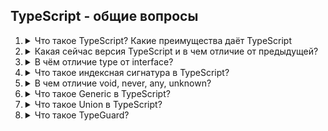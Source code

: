 ## TypeScript - общие вопросы

1. <details>
   <summary>Что такое TypeScript? Какие преимущества даёт TypeScript</summary>

   <b>TypeScript</b> — это язык программирования, разработанный Microsoft как надстройка над JavaScript. Он добавляет статическую типизацию, современные возможности ECMAScript и инструменты для масштабируемой разработки, сохраняя полную совместимость с JavaScript.

   <b>Преимущества TypeScript:</b>
   - Позволяет объявлять типы переменных, параметров функций и возвращаемых значений.
   - Ловит ошибки на этапе компиляции (например, передачу неверного типа данных), а не во время выполнения.
   - Типы служат документацией: код становится понятнее для команды.
   - Рефакторинг проще — IDE подскажет, где что-то сломается после изменений.
   - Интеграция с популярными фреймворками (React, Angular, Vue) через типы (например, @types/react).
   - Компилируется в чистый JavaScript, работающий в любом браузере или на сервере (Node.js).
   - Поддерживает все фичи ES6+/ES2025 (классы, модули, деструктуризация, async/await и др.), даже если целевая среда их не поддерживает (благодаря компиляции).
   - Официальная поддержка от Microsoft, регулярные обновления.

   <b>Минусы TypeScript:</b>
   - Проблемы со сторонними библиотеками. Не все JS-библиотеки имеют качественные типовые определения (@types/...). Иногда приходится писать их самому или использовать any, что снижает надёжность.
   - Типы != гарантия отсутствия ошибок. TypeScript проверяет только типы, но не логику. Например, он не поймает ошибку деления на ноль или неверный алгоритм:
   ```javascript
   function divide(a: number, b: number): number {
    return a / b; // TypeScript не предупредит о возможности b = 0!
   }
   ```
   - Дополнительная сложность: Для работы с TypeScript нужно изучить типизацию и особенности компиляции, что может быть проблемой для начинающих разработчиков или тех, кто уже привык к динамическим языкам, таким как JavaScript.
   </details>

1. <details>
   <summary>Какая сейчас версия TypeScript и в чем отличие от предыдущей?</summary>

   На данный момент актуальная стабильная версия TypeScript — <b>5.5.x</b>

   <b>Различия между TypeScript 4.x и TypeScript 5.x (мажорное обновление, выпущенное в марте 2023 года):</b>
   - TypeScript 5.0 был оптимизирован для скорости компиляции и уменьшения использования памяти.
   - Ускорение компиляции на 5–20% (в зависимости от проекта).
   - Снижение использования памяти (особенно важно для крупных проектов).
   - Более быстрая работа с большими файлами (например, в монолитных приложениях). <i>Пример:</i> В проектах с 100 000+ строк кода время компиляции сократилось с ~10 секунд до ~5–7 секунд.
   </details>

1. <details>
   <summary>В чём отличие type от interface?</summary>

    В TypeScript существуют два способа описания типов: <b>type</b> и <b>interface</b>.

    <b>interface</b> используется для описания структуры объектов и классов, а также для расширения других интерфейсов. Это делает его удобным для работы с объектно-ориентированным подходом.
    <b>type</b> более универсален и может использоваться не только для объектов, но и для других типов данных, таких как примитивы, объединения, пересечения типов и другие.

    Отличия у <b>interface</b>:
    - Используется для описания структуры объектов (классов, функций, индексных сигнатур).
    - Поддерживает расширение (extends) и объединение (декларативное слияние).
    - Может описывать классы (через implements).

    ```javascript
    interface User {
      name: string;
      age: number;
    }

    // Расширение
    interface Admin extends User {
      role: string;
    }

    // Объединение (если объявить дважды — сольются)
    interface User {
      email: string;
    }
    const user: User = { name: "Игорь", age: 30, email: "test@example.com" };
    ```

    Отличие у <b>type</b>:
    - Более гибкий: может описывать любые типы, включая примитивы, юнионы, кортежи, mapped types.
    - Использует оператор = для присваивания.
    - Не поддерживает слияние (повторное объявление вызовет ошибку)Не поддерживает слияние (повторное объявление вызовет ошибку).

    ```javascript
    type ID = string | number; // Юнион
    type Point = [number, number]; // Кортеж
    type User = {
      name: string;
      age: number;
    };

    // Расширение через пересечение (&)
    type Admin = User & { role: string };
    ```
   </details>

1. <details>
   <summary>Что такое индексная сигнатура в TypeScript?</summary>

   <b>Индексная сигнатура в TypeScript</b> — это способ описать динамические свойства объекта, когда заранее неизвестны имена ключей, но известен их тип и тип значений.
   Она позволяет указать, что объект может иметь произвольное количество свойств с определённым типом ключа (обычно string или number) и типом значения.

   Пример:
   ```javascript
    interface StringDictionary {
      [key: string]: number; // Любой ключ типа string, значение — number
    }

    const wordCounts: StringDictionary = {
      apple: 5,
      banana: 10,
      orange: 3,
      // Можно добавлять новые ключи динамически:
      grape: 7,
    };

    wordCounts.apple = "five"; // Ошибка: Type 'string' is not assignable to type 'number'.
   ```
   </details>

1. <details>
   <summary>В чем отличие void, never, any, unknown?</summary>

   <b>void</b> — указывает на отсутствие возвращаемого значения (или undefined в нестрогом режиме).
    Используется для функций, которые ничего не возвращают (или возвращают undefined).

   Пример <b>void</b>:
   ```javascript
    // Функция без return
    function logMessage(message: string): void {
      console.log(message);
      // Неявный return undefined
    }

    // Явный return undefined
    function doNothing(): void {
      return undefined;
    }
   ```

   <b>never</b> — тип, который никогда не наступает. Используется для функций, которые никогда не завершаются (бесконечный цикл, исключение) или для исчерпывающих проверок (например, в конструкции switch).

    Пример <b>never</b>:
    ```javascript
      // 1. Функция всегда бросает ошибку
      function throwError(message: string): never {
        throw new Error(message);
      }

      // 2. Бесконечный цикл
      function infiniteLoop(): never {
        while (true) {}
      }

      // 3. Исчерпывающая проверка типов
      function processValue(value: string | number): void {
        if (typeof value === "string") {
          console.log(value.toUpperCase());
        } else if (typeof value === "number") {
          console.log(value.toFixed(2));
        } else {
          const exhaustiveCheck: never = value; // Ошибка, если добавлен новый тип в union
        }
      }
    ```

    <b>any</b> — позволяет отключить проверку типов. При использовании any TypeScript не будет проверять, какие операции выполняются с этим значением. Это дает полную свободу, но также убирает все преимущества статической типизации, так как компилятор не будет предупреждать о потенциальных ошибках.

    Пример <b>any</b>:
    ```javascript
      let dynamicValue: any = "Hello";
      dynamicValue = 42;          // OK
      dynamicValue = [];          // OK
      dynamicValue.foo();         // OK (ошибка только в runtime!)

      function unsafeParse(json: string): any {
        return JSON.parse(json); // Неизвестная структура
      }
    ```

    <b>unknown</b> — unknown также может содержать значение любого типа, но TypeScript требует, чтобы перед выполнением операций вы проверили или привели тип переменной. Это делает unknown более безопасным типом по сравнению с any, так как позволяет избежать ошибок, связанных с несовместимыми типами.

    Пример <b>unknown</b>:
    ```javascript
      function safeParse(json: string): unknown {
        return JSON.parse(json); // Тип unknown — требует проверки
      }

      const data: unknown = safeParse('{"name": "Игорь"}');

      // Ошибка: Property 'name' does not exist on type 'unknown'.
      // console.log(data.name);

      // ✅ Правильный способ: проверка типа
      if (typeof data === "object" && data && "name" in data) {
        console.log((data as { name: string }).name); // "Игорь"
        // Или лучше:
        const typedData = data as { name: string };
        console.log(typedData.name);
      }
    ```
   </details>

1. <details>
   <summary>Что такое Generic в TypeScript?</summary>

   <b>Generic в TypeScript</b> — это возможность создавать универсальные компоненты и функции, которые могут работать с любыми типами данных, при этом сохраняют типовую безопасность. С помощью Generic можно создать функции, классы и интерфейсы, которые могут работать с разными типами, не теряя при этом строгой типизации.

   <b>Зачем нужны Generic?</b>
   - Гибкость: Generic позволяют создавать универсальные функции и классы, которые могут работать с различными типами данных. Это дает возможность избежать дублирования кода, обеспечивая при этом типовую безопасность.
   - Повторное использование кода: Generic позволяют писать код, который можно многократно использовать для разных типов, улучшая читаемость и уменьшая количество повторений.
   - Типовая безопасность: Использование Generic обеспечивает проверку типов в момент компиляции, что помогает избежать ошибок, связанных с неправильным использованием типов.

   <b>Generic в функциях</b>
   С помощью Generic можно создавать функции, которые принимают параметры разных типов, при этом TypeScript будет отслеживать типы данных.

   Пример:
   ```javascript
    function identity<T>(arg: T): T {
      return arg;
    }

    let output1 = identity<string>("Hello");
    let output2 = identity<number>(100);
   ```
   В этом примере T — это обобщенный тип, который будет автоматически определяться на основе типа переданного аргумента. Функция identity возвращает значение того же типа, что и переданному аргументу.

   <b>Generic с массивами</b>
   Мы можем создавать функции для работы с массивами, где элементы массива могут быть любого типа.

   Пример:
   ```javascript
    function logArray<T>(arr: T[]): void {
      arr.forEach(item => console.log(item));
    }

    logArray([1, 2, 3]);  // number[]
    logArray(["a", "b", "c"]);  // string[]
   ```
   В этом примере функция logArray принимает массив с любыми типами данных и выводит его элементы в консоль.

   <b>Generic в интерфейсах</b>
   Generic могут быть использованы в интерфейсах для создания более гибких и универсальных структур данных.

   Пример:
   ```javascript
    interface Box<T> {
      value: T;
    }

    let box1: Box<string> = { value: "Hello" };
    let box2: Box<number> = { value: 100 };
   ```
   В этом примере <i>Box</i> является универсальным интерфейсом, который может работать с любыми типами, и тип данных будет задаваться при создании экземпляра интерфейса.

   <b>Generic в классах</b>
   Generic также можно использовать в классах для создания универсальных классов.

   Пример:
   ```javascript
    class Box<T> {
      private value: T;

      constructor(value: T) {
        this.value = value;
      }

      getValue(): T {
        return this.value;
      }
    }

    const box1 = new Box<string>("Hello");
    const box2 = new Box<number>(100);

    console.log(box1.getValue());  // "Hello"
    console.log(box2.getValue());  // 100
   ```
   В этом примере класс Box использует Generic для работы с разными типами данных, что позволяет создавать экземпляры с различными типами значений.

   <b>Ограничения Generic</b>
   Можно ограничить типы, которые могут быть использованы в Generic, с помощью ограничений. Например, вы можете указать, что параметр типа должен быть объектом с определенным свойством.

   Пример:
   ```javascript
    function logLength<T extends { length: number }>(arg: T): void {
      console.log(arg.length);
    }

    logLength("Hello");  // 5
    logLength([1, 2, 3]);  // 3
   ```
   Здесь <i>T extends { length: number }</i> указывает, что <i>T</i> должен быть объектом с свойством <i>length</i>, таким образом, функция может работать только с такими типами, как строками или массивами.
   </details>

1. <details>
   <summary>Что такое Union в TypeScript?</summary>

   <b>Union (объединение)</b> в TypeScript позволяет создавать типы, которые могут быть одним из нескольких типов. Это означает, что переменная или параметр функции может иметь несколько возможных типов данных. Union помогает делать код более гибким, обеспечивая возможность работать с несколькими типами данных одновременно.
   Union типы создаются с помощью оператора | (или). Он позволяет указать несколько типов, между которыми можно выбирать.

   Пример:
   ```javascript
   let value: string | number;

   value = "Hello";  // Допустимо
   value = 42;       // Допустимо
   value = true;     // Ошибка, так как тип не является ни string, ни number
   ```
   В этом примере переменная value может быть либо строкой, либо числом. Если присвоить значение другого типа, TypeScript выдаст ошибку.
   </details>

1. <details>
   <summary>Что такое TypeGuard?</summary>

   <b>TypeGuard</b> - это механизм в TypeScript, который помогает сузить тип переменной в пределах блока кода. Он позволяет TypeScript точно определить тип переменной на основе условий, что делает код более безопасным и позволяет компилятору лучше проверять типы.

   <b>Принцип работы TypeGuard.</b>
   TypeScript предоставляет несколько способов реализации TypeGuard, включая:
   - Операторы проверки типа, такие как <i>typeof</i> и <i>instanceof</i>.
   - Пользовательские функции TypeGuard с использованием <i>is</i>.

   <b>Пример использования typeof</b>:
   Оператор <i>typeof</i> позволяет проверять примитивные типы, такие как <i>string</i>, <i>number</i>, <i>boolean</i> и другие. В случае с TypeGuard это позволяет сузить тип переменной в блоке кода.
   ```javascript
    function printLength(value: string | number) {
      if (typeof value === "string") {
        console.log(value.length);  // Работает, так как value точно строка
      } else {
        console.log(value.toFixed(2)); // Работает, так как value точно число
      }
    }

    printLength("Hello");  // Выведет: 5
    printLength(42);       // Выведет: 42.00
   ```
   В этом примере, оператор <i>typeof</i> позволяет TypeScript понять, что в блоке if переменная value является строкой, а в блоке else — числом.

   <b>Пример использования instanceof</b>:
   Оператор <i>instanceof</i> используется для проверки типов объектов, например, классов. Это позволяет точно определить тип объекта, если он является экземпляром какого-то класса.
   ```javascript
    class Dog {
      bark() {
        console.log("Woof!");
      }
    }

    class Cat {
      meow() {
        console.log("Meow!");
      }
    }

    function speak(animal: Dog | Cat) {
      if (animal instanceof Dog) {
        animal.bark();  // Доступ к методу bark, так как animal — это Dog
      } else {
        animal.meow();  // Доступ к методу meow, так как animal — это Cat
      }
    }

    const dog = new Dog();
    const cat = new Cat();

    speak(dog);  // Выведет: Woof!
    speak(cat);  // Выведет: Meow!
   ```
   В этом примере, оператор <i>typeof</i> позволяет TypeScript понять, что в блоке <i>if</i> переменная <i>value</i> является строкой, а в блоке <i>else</i> — числом.

   <b>Пример пользовательской TypeGuard функции</b>:
   Мы можем создавать свои собственные функции для проверки типов и использования TypeGuard с помощью ключевого слова <b>is</b>.
   ```javascript
    type Dog = { bark: () => void };
    type Cat = { meow: () => void };

    function isDog(animal: Dog | Cat): animal is Dog {
      return (animal as Dog).bark !== undefined;
    }

    function speak(animal: Dog | Cat) {
      if (isDog(animal)) {
        animal.bark();  // animal теперь точно тип `Dog`
      } else {
        animal.meow();  // animal теперь точно тип `Cat`
      }
    }

    const dog: Dog = { bark: () => console.log("Woof!") };
    const cat: Cat = { meow: () => console.log("Meow!") };

    speak(dog);  // Выведет: Woof!
    speak(cat);  // Выведет: Meow!
   ```
   </details>
